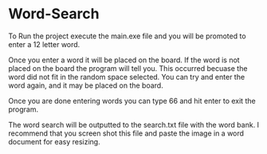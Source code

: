 # Word-Search
To Run the project execute the main.exe file and you will be promoted to enter 
a 12 letter word. 

Once you enter a word it will be placed on the board. If the word is not placed 
on the board the program will tell you. This occurred becuase the word did not 
fit in the random space selected. You can try and enter the word again, and it
may be placed on the board.

Once you are done entering words you can type 66 and hit enter to exit the program.

The word search will be outputted to the search.txt file with the word bank. I
recommend that you screen shot this file and paste the image in a word 
document for easy resizing.
